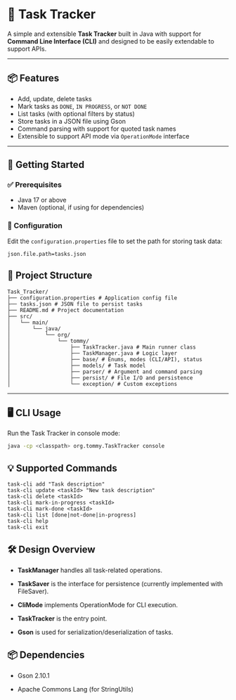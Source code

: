# 📝 Task Tracker

A simple and extensible **Task Tracker** built in Java with support for **Command Line Interface (CLI)** and designed to be easily extendable to support APIs.

---

## 📦 Features

- Add, update, delete tasks
- Mark tasks as `DONE`, `IN PROGRESS`, or `NOT DONE`
- List tasks (with optional filters by status)
- Store tasks in a JSON file using Gson
- Command parsing with support for quoted task names
- Extensible to support API mode via `OperationMode` interface

---

## 🚀 Getting Started

### ✅ Prerequisites

- Java 17 or above
- Maven (optional, if using for dependencies)

### 🔧 Configuration

Edit the `configuration.properties` file to set the path for storing task data:

```properties
json.file.path=tasks.json

```

## 📂 Project Structure
```
Task_Tracker/
├── configuration.properties # Application config file
├── tasks.json # JSON file to persist tasks
├── README.md # Project documentation
├── src/
│   └── main/
│       └── java/
│           └── org/
│               └── tommy/
│                   ├── TaskTracker.java # Main runner class
│                   ├── TaskManager.java # Logic layer
│                   ├── base/ # Enums, modes (CLI/API), status
│                   ├── models/ # Task model
│                   ├── parser/ # Argument and command parsing
│                   ├── persist/ # File I/O and persistence
│                   └── exception/ # Custom exceptions
```

---

## 🖥️ CLI Usage

Run the Task Tracker in console mode:

```bash
java -cp <classpath> org.tommy.TaskTracker console
```

## 💡 Supported Commands
```declarative
task-cli add "Task description"
task-cli update <taskId> "New task description"
task-cli delete <taskId>
task-cli mark-in-progress <taskId>
task-cli mark-done <taskId>
task-cli list [done|not-done|in-progress]
task-cli help
task-cli exit
```

## 🛠 Design Overview
* **TaskManager** handles all task-related operations.

* **TaskSaver** is the interface for persistence (currently implemented with FileSaver).

* **CliMode** implements OperationMode for CLI execution.

* **TaskTracker** is the entry point.

* **Gson** is used for serialization/deserialization of tasks.

## 📦 Dependencies

* Gson 2.10.1

* Apache Commons Lang (for StringUtils)